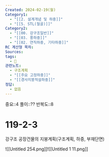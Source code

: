 ```yaml
---
Created: 2024-02-19(월)
Category1:
  - "[[2. 설계개념 및 하중]]"
  - "[[5. STL(철골)]]"
Category2:
  - "[[00. 강구조일반]]"
  - "[[03. 풍하중]]"
  - "[[02. 연직하중, 기타하중]]"
RC 계산형 목차: 
Sources: 
tags:
  - 🧮
관련노트:
  - 구조계획
  - "[[주요 고정하중]]"
  - "[[경사지붕적설하중]]"
정답:
  - 없음
---
```

중요::4
풀이::⁇
반복도::8
#  119-2-3


강구조 공장건물의 지붕계획(구조계획, 하중, 부재단면)

![[Untitled 254.png]]![[Untitled 1 11.png]]